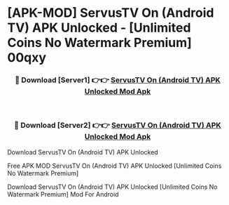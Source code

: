 # [APK-MOD] ServusTV On (Android TV) APK Unlocked - [Unlimited Coins No Watermark Premium] 00qxy



<div align="center">
<h3>🔴 Download [Server1] 👉👉 <a href="https://momento.my/?title=ServusTV_On_(Android_TV)_APK_Unlocked">ServusTV On (Android TV) APK Unlocked Mod Apk</a></h3><br>

<h3>🔴 Download [Server2] 👉👉 <a href="https://momento.my/?title=ServusTV_On_(Android_TV)_APK_Unlocked">ServusTV On (Android TV) APK Unlocked Mod Apk</a></h3>
</div>



Download ServusTV On (Android TV) APK Unlocked 

Free APK MOD ServusTV On (Android TV) APK Unlocked [Unlimited Coins No Watermark Premium]

Download ServusTV On (Android TV) APK Unlocked [Unlimited Coins No Watermark Premium] Mod For Android
